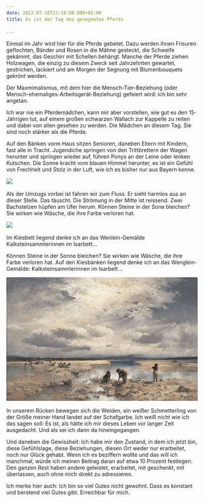 ```yaml
---
date: 2022-07-16T22:18:08.000+02:00
title: Es ist der Tag des gesegneten Pferds

---
```

Einmal im Jahr wird hier für die Pferde gebetet. Dazu werden ihnen Frisuren geflochten, Bänder und Rosen in die Mähne gesteckt, die Schweife gekämmt, das Geschirr mit Schellen behängt. Manche der Pferde ziehen Holzwagen, die einzig zu diesem Zweck seit Jahrzehnten gewartet, gestrichen, lackiert und am Morgen der Segnung mit Blumenbouquets gekrönt werden.

Der Maxmimalismus, mit dem hier die Mensch-Tier-Beziehung (oder Mensch-ehemaliges-Arbeitsgerät-Beziehung) gefeiert wird: ich bin sehr angetan.

Ich war nie ein Pferdemädchen, kann mir aber vorstellen, wie gut es den 15-Jährigen tut, auf einem großen schwarzen Wallach zur Kappelle zu reiten und dabei von allen gesehen zu werden. Die Mädchen an diesem Tag. Sie sind noch stärker als die Pferde.

Auf den Bänken vorm Haus sitzen Senioren, daneben Eltern mit Kindern, fast alle in Tracht. Jugendiche springen von den Trittbrettern der Wagen herunter und springen wieder auf, führen Ponys an der Leine oder lenken Kutschen. Die Sonne kracht vom blauen Himmel herunter, es ist ein Gefühl von Frechheit und Stolz in der Luft, wie ich es bisher nur aus Bayern kenne.

![](/uploads/i.jpg)

Als der Umzugs vorbei ist fahren wir zum Fluss. Er sieht harmlos aus an dieser Stelle. Das täuscht. Die Strömung in der Mitte ist reissend. Zwei Bachstelzen hüpfen am Ufer herum. Können Steine in der Sone bleichen? Sie wirken wie Wäsche, die ihre Farbe verloren  hat.

![](/uploads/rosa-stein2.jpg)

Im Kiesbett liegend denke ich an das Wenlein-Gemälde Kalksteinsammlerinnen im Isarbett...

Können Steine in der Sonne bleichen? Sie wirken wie Wäsche, die ihre Farbe verloren hat. Auf den Kiesbänken liegend denke ich an das Wenglein-Gemälde: Kalksteinsammlerinnen im Isarbett...

![](/uploads/kalksteinsammlerinnnen-isarbett.jpg)

In unserem Rücken bewegen sich die Weiden, ein weißer Schmetterling von der Größe meiner Hand landet auf der Schafgarbe. Ich weiß nicht wie ich das sagen soll: Es ist, als hätte ich mir dieses Leben vor langer Zeit ausgedacht. Und als sei ich dann da hineingegangen. 

Und daneben die Gewissheit: Ich habe mir den Zustand, in dem ich jetzt bin, diese Gefühlslage, diese Beziehungen, diesen Ort weder nur erarbeitet, noch nur Glück gehabt. Wenn ich es beziffern wollte und das will ich manchmal, würde ich meinen Beitrag daran auf etwa 10 Prozent festlegen. Den ganzen Rest haben andere geleistet, erarbeitet, mit geschenkt, mit überlassen, auch ohne mich direkt zu adressieren.

Ich merke hier auch: Ich bin so viel Gutes nicht gewohnt. Dass es konstant und berstend viel Gutes gibt. Erreichbar für mich. 